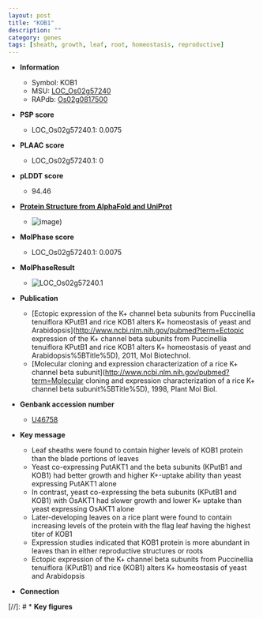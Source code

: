 ```yaml
---
layout: post
title: "KOB1"
description: ""
category: genes
tags: [sheath, growth, leaf, root, homeostasis, reproductive]
---
```


* **Information**  
    + Symbol: KOB1  
    + MSU: [LOC_Os02g57240](http://rice.plantbiology.msu.edu/cgi-bin/ORF_infopage.cgi?orf=LOC_Os02g57240)  
    + RAPdb: [Os02g0817500](http://rapdb.dna.affrc.go.jp/viewer/gbrowse_details/irgsp1?name=Os02g0817500)  

* **PSP score**  
    + LOC_Os02g57240.1: 0.0075 

* **PLAAC score**  
    + LOC_Os02g57240.1: 0 

* **pLDDT score**
    + 94.46

* **[Protein Structure from AlphaFold and UniProt](https://www.uniprot.org/uniprotkb/Q40648/entry#structure)**
    + ![image](https://ricepsp.github.io/images/Q4/AF-Q40648-F1.png))

* **MolPhase score**
    + LOC_Os02g57240.1: 0.0075

* **MolPhaseResult**
    + ![LOC_Os02g57240.1](https://ricepsp.github.io/pictures/LOC_Os02g/LOC_Os02g57240.1.png)

* **Publication**  
    + [Ectopic expression of the K+ channel beta subunits from Puccinellia tenuiflora KPutB1 and rice KOB1 alters K+ homeostasis of yeast and Arabidopsis](http://www.ncbi.nlm.nih.gov/pubmed?term=Ectopic expression of the K+ channel beta subunits from Puccinellia tenuiflora KPutB1 and rice KOB1 alters K+ homeostasis of yeast and Arabidopsis%5BTitle%5D), 2011, Mol Biotechnol.
    + [Molecular cloning and expression characterization of a rice K+ channel beta subunit](http://www.ncbi.nlm.nih.gov/pubmed?term=Molecular cloning and expression characterization of a rice K+ channel beta subunit%5BTitle%5D), 1998, Plant Mol Biol.

* **Genbank accession number**  
    + [U46758](http://www.ncbi.nlm.nih.gov/nuccore/U46758)

* **Key message**  
    + Leaf sheaths were found to contain higher levels of KOB1 protein than the blade portions of leaves
    + Yeast co-expressing PutAKT1 and the beta subunits (KPutB1 and KOB1) had better growth and higher K+-uptake ability than yeast expressing PutAKT1 alone
    + In contrast, yeast co-expressing the beta subunits (KPutB1 and KOB1) with OsAKT1 had slower growth and lower K+ uptake than yeast expressing OsAKT1 alone
    + Later-developing leaves on a rice plant were found to contain increasing levels of the protein with the flag leaf having the highest titer of KOB1
    + Expression studies indicated that KOB1 protein is more abundant in leaves than in either reproductive structures or roots
    + Ectopic expression of the K+ channel beta subunits from Puccinellia tenuiflora (KPutB1) and rice (KOB1) alters K+ homeostasis of yeast and Arabidopsis

* **Connection**  

[//]: # * **Key figures**  


